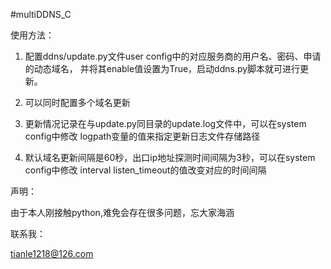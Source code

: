 #multiDDNS_C

使用方法：

1. 配置ddns/update.py文件user config中的对应服务商的用户名、密码、申请的动态域名，
并将其enable值设置为True，启动ddns.py脚本就可进行更新。

2. 可以同时配置多个域名更新

3. 更新情况记录在与update.py同目录的update.log文件中，可以在system config中修改
logpath变量的值来指定更新日志文件存储路径

4. 默认域名更新间隔是60秒，出口ip地址探测时间间隔为3秒，可以在system config中修改
interval listen_timeout的值改变对应的时间间隔


声明：

由于本人刚接触python,难免会存在很多问题，忘大家海涵

联系我：

tianle1218@126.com
